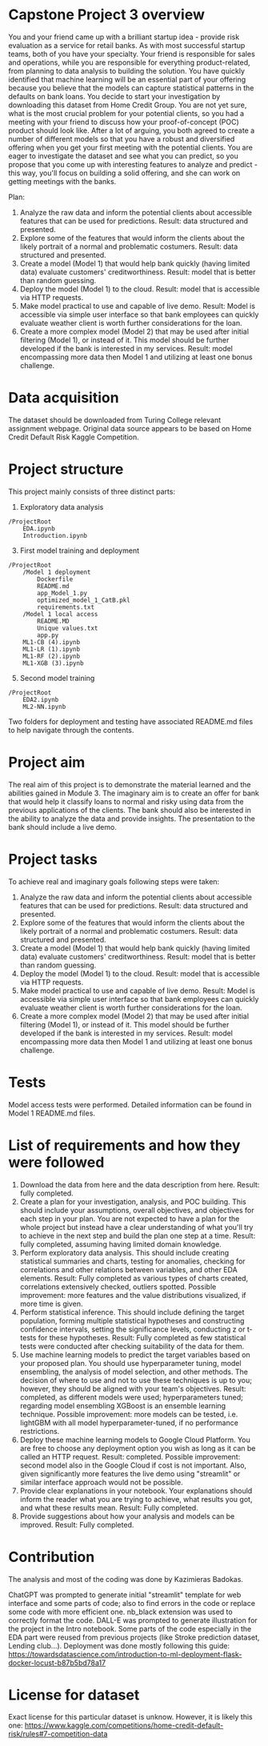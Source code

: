# Capstone Project 3 overview
You and your friend came up with a brilliant startup idea - provide risk evaluation as a service for retail banks. As with most successful startup teams, both of you have your specialty. Your friend is responsible for sales and operations, while you are responsible for everything product-related, from planning to data analysis to building the solution. You have quickly identified that machine learning will be an essential part of your offering because you believe that the models can capture statistical patterns in the defaults on bank loans. You decide to start your investigation by downloading this dataset from Home Credit Group. You are not yet sure, what is the most crucial problem for your potential clients, so you had a meeting with your friend to discuss how your proof-of-concept (POC) product should look like. After a lot of arguing, you both agreed to create a number of different models so that you have a robust and diversified offering when you get your first meeting with the potential clients. You are eager to investigate the dataset and see what you can predict, so you propose that you come up with interesting features to analyze and predict - this way, you'll focus on building a solid offering, and she can work on getting meetings with the banks.

Plan:

1. Analyze the raw data and inform the potential clients about accessible features that can be used for predictions. Result: data structured and presented.
2. Explore some of the features that would inform the clients about the likely portrait of a normal and problematic costumers. Result: data structured and presented.
3. Create a model (Model 1) that would help bank quickly (having limited data) evaluate customers' creditworthiness. Result: model that is better than random guessing.
4. Deploy the model (Model 1) to the cloud. Result: model that is accessible via HTTP requests.
5. Make model practical to use and capable of live demo. Result: Model is accessible via simple user interface so that bank employees can quickly evaluate weather client is worth further considerations for the loan.
6. Create a more complex model (Model 2) that may be used after initial filtering (Model 1), or instead of it. This model should be further developed if the bank is interested in my services. Result: model encompassing more data then Model 1 and utilizing at least one bonus challenge.

# Data acquisition
The dataset should be downloaded from Turing College relevant assignment webpage. Original data source appears to be based on Home Credit Default Risk Kaggle Competition.

# Project structure

This project mainly consists of three distinct parts:
1. Exploratory data analysis
```
/ProjectRoot
    EDA.ipynb
    Introduction.ipynb
```

3. First model training and deployment
```
/ProjectRoot
    /Model 1 deployment
        Dockerfile
        README.md
        app_Model_1.py
        optimized_model_1_CatB.pkl
        requirements.txt
    /Model 1 local access
        README.MD
        Unique values.txt
        app.py
    ML1-CB (4).ipynb
    ML1-LR (1).ipynb
    ML1-RF (2).ipynb
    ML1-XGB (3).ipynb
```

5. Second model training
```
/ProjectRoot
    EDA2.ipynb
    ML2-NN.ipynb
```
    
Two folders for deployment and testing have associated README.md files to help navigate through the contents. 

# Project aim
The real aim of this project is to demonstrate the material learned and the abilities gained in Module 3.
The imaginary aim is to create an offer for bank that would help it classify loans to normal and risky using data
from the previous applications of the clients. The bank should also be interested in the ability to analyze the data and provide insights. The presentation to the bank should include a live demo.

# Project tasks
To achieve real and imaginary goals following steps were taken:
1. Analyze the raw data and inform the potential clients about accessible features that can be used for predictions. Result: data structured and presented.
2. Explore some of the features that would inform the clients about the likely portrait of a normal and problematic costumers. Result: data structured and presented.
3. Create a model (Model 1) that would help bank quickly (having limited data) evaluate customers' creditworthiness. Result: model that is better than random guessing.
4. Deploy the model (Model 1) to the cloud. Result: model that is accessible via HTTP requests.
5. Make model practical to use and capable of live demo. Result: Model is accessible via simple user interface so that bank employees can quickly evaluate weather client is worth further considerations for the loan.
6. Create a more complex model (Model 2) that may be used after initial filtering (Model 1), or instead of it. This model should be further developed if the bank is interested in my services. Result: model encompassing more data then Model 1 and utilizing at least one bonus challenge.

# Tests
Model access tests were performed. Detailed information can be found in Model 1 README.md files.

# List of requirements and how they were followed

1. Download the data from here and the data description from here.
Result: fully completed.
2. Create a plan for your investigation, analysis, and POC building. This should include your assumptions, overall objectives, and objectives for each step in your plan. You are not expected to have a plan for the whole project but instead have a clear understanding of what you'll try to achieve in the next step and build the plan one step at a time.
Result: fully completed, assuming having limited domain knowledge.
3. Perform exploratory data analysis. This should include creating statistical summaries and charts, testing for anomalies, checking for correlations and other relations between variables, and other EDA elements.
Result: Fully completed as various types of charts created, correlations extensively checked, outliers spotted. Possible improvement: more features and the value distributions visualized, if more time is given.
4. Perform statistical inference. This should include defining the target population, forming multiple statistical hypotheses and constructing confidence intervals, setting the significance levels, conducting z or t-tests for these hypotheses.
Result: Fully completed as few statistical tests were conducted after checking suitability of the data for them.
5. Use machine learning models to predict the target variables based on your proposed plan. You should use hyperparameter tuning, model ensembling, the analysis of model selection, and other methods. The decision of where to use and not to use these techniques is up to you; however, they should be aligned with your team's objectives.
Result: completed, as different models were used; hyperparameters tuned; regarding model ensembling  XGBoost is an ensemble learning technique. Possible improvement: more models can be tested, i.e. lightGBM with all model hyperparameter-tuned, if no performance restrictions.
6. Deploy these machine learning models to Google Cloud Platform. You are free to choose any deployment option you wish as long as it can be called an HTTP request.
Result: completed. Possible improvement: second model also in the Google Cloud if cost is not important. Also, given significantly more features the live demo using "streamlit" or similar interface approach would not be possible.
7. Provide clear explanations in your notebook. Your explanations should inform the reader what you are trying to achieve, what results you got, and what these results mean.
Result: Fully completed.
8. Provide suggestions about how your analysis and models can be improved.
Result: Fully completed.


# Contribution
The analysis and most of the coding was done by Kazimieras Badokas.

ChatGPT was prompted to generate initial "streamlit" template for web interface and some parts of code; also to find errors in the code or replace some code with more efficient one. nb_black extension was used to correctly format the code. DALL-E was prompted to generate illustration for the project in the Intro notebook. Some parts of the code especially in the EDA part were reused from previous projects (like Stroke prediction dataset, Lending club...). Deployment was done mostly following this guide: https://towardsdatascience.com/introduction-to-ml-deployment-flask-docker-locust-b87b5bd78a17


# License for dataset
Exact license for this particular dataset is unknow. However, it is likely this one: https://www.kaggle.com/competitions/home-credit-default-risk/rules#7-competition-data


